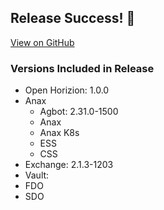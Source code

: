 ## Release Success! :tada:

[View on GitHub](https://github.com/your-username/your-repo/releases/tag/v1.0.0)

### Versions Included in Release
- Open Horizion: 1.0.0
- Anax
  - Agbot: 2.31.0-1500
  - Anax
  - Anax K8s
  - ESS
  - CSS
- Exchange: 2.1.3-1203
- Vault:
- FDO
- SDO

